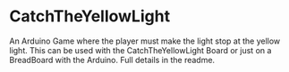# CatchTheYellowLight
An Arduino Game where the player must make the light stop at the yellow light. This can be used with the CatchTheYellowLight Board or just on a BreadBoard with the Arduino. Full details in the readme. 
